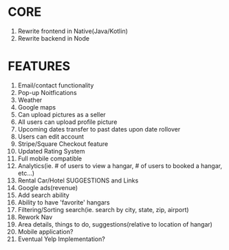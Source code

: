 # CORE
 1. Rewrite frontend in Native(Java/Kotlin)
 3. Rewrite backend in Node

# FEATURES
 1. Email/contact functionality
 2. Pop-up Noitfications
 3. Weather
 4. Google maps
 5. Can upload pictures as a seller
 6. All users can upload profile picture
 7. Upcoming dates transfer to past dates upon date rollover
 8. Users can edit account
 9. Stripe/Square Checkout feature
 10. Updated Rating System
 11. Full mobile compatible
 12. Analytics(ie. # of users to view a hangar, # of users to booked a hangar, etc...)
 13. Rental Car/Hotel SUGGESTIONS and Links
 14. Google ads(revenue)
 15. Add search ability
 16. Ability to have 'favorite' hangars
 18. Filtering/Sorting search(ie. search by city, state, zip, airport)
 19. Rework Nav
 20. Area details, things to do, suggestions(relative to location of hangar)
 22. Mobile application?
 23. Eventual Yelp Implementation?
